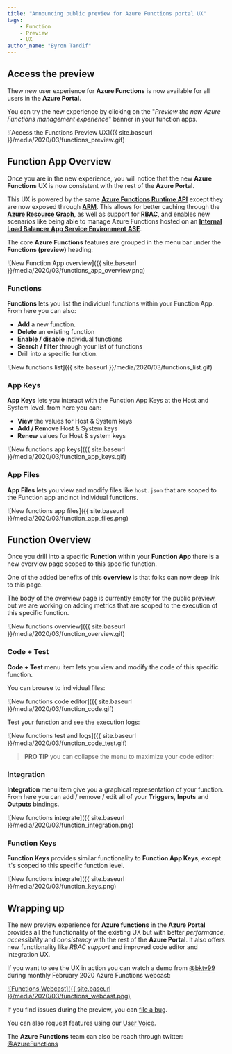 ```yaml
---
title: "Announcing public preview for Azure Functions portal UX"
tags: 
    - Function
    - Preview
    - UX
author_name: "Byron Tardif"
---
```


## Access the preview

Thew new user experience for **Azure Functions** is now available for all users in the **Azure Portal**.

You can try the new experience by clicking on the "*Preview the new Azure Functions management experience*" banner in your function apps.

![Access the Functions Preview UX]({{ site.baseurl }}/media/2020/03/functions_preview.gif)

## Function App Overview

Once you are in the new experience, you will notice that the new  **Azure Functions** UX is now consistent with the rest of the **Azure Portal**.

This UX is powered by the same [**Azure Functions Runtime API**](https://docs.microsoft.com/azure/azure-functions/functions-runtime-overview) except they are now exposed through [**ARM**](https://azure.microsoft.com/features/resource-manager/). This allows for better caching through the [**Azure Resource Graph**](https://azure.microsoft.com/features/resource-graph/), as well as support for [**RBAC**](https://docs.microsoft.com/azure/role-based-access-control/overview), and enables new scenarios like being able to manage Azure Functions hosted on an [**Internal Load Balancer App Service Environment ASE**](https://docs.microsoft.com/azure/app-service/environment/create-ilb-ase).

The core **Azure Functions** features are grouped in the menu bar under the **Functions (preview)** heading:

![New Function App overview]({{ site.baseurl }}/media/2020/03/functions_app_overview.png)

### Functions

**Functions** lets you list the individual functions within your Function App. From here you can also:

- **Add** a new function.
- **Delete** an existing function
- **Enable / disable** individual functions
- **Search / filter** through your list of functions
- Drill into a specific function.

![New functions list]({{ site.baseurl }}/media/2020/03/functions_list.gif)

### App Keys

**App Keys** lets you interact with the Function App Keys at the Host and System level. from here you can:

- **View** the values for Host & System keys
- **Add / Remove** Host & System keys
- **Renew** values for Host & system keys

![New functions app keys]({{ site.baseurl }}/media/2020/03/function_app_keys.gif)

### App Files

**App Files** lets you view and modify files like `host.json` that are scoped to the Function app and not individual functions.

![New functions app files]({{ site.baseurl }}/media/2020/03/function_app_files.png)

## Function Overview

Once you drill into a specific **Function** within your **Function App** there is a new overview page scoped to this specific function.

One of the added benefits of this **overview** is that folks can now deep link to this page.

The body of the overview page is currently empty for the public preview, but we are working on adding metrics that are scoped to the execution of this specific function.

![New functions overview]({{ site.baseurl }}/media/2020/03/function_overview.gif)

### Code + Test

**Code + Test** menu item lets you view and modify the code of this specific function.

You can browse to individual files:

![New functions code editor]({{ site.baseurl }}/media/2020/03/function_code.gif)

Test your function and see the execution logs:

![New functions test and logs]({{ site.baseurl }}/media/2020/03/function_code_test.gif)

>**PRO TIP** you can collapse the menu to maximize your code editor:
>

### Integration

**Integration** menu item give you a graphical representation of your function. From here you can add / remove / edit all of your **Triggers**, **Inputs** and **Outputs** bindings.

![New functions integrate]({{ site.baseurl }}/media/2020/03/function_integration.png)

### Function Keys

**Function Keys** provides similar functionality to **Function App Keys**, except it's scoped to this specific function level.

![New functions integrate]({{ site.baseurl }}/media/2020/03/function_keys.png)

## Wrapping up

The new preview experience for **Azure functions** in the **Azure Portal** provides all the functionality of the existing UX but with better *performance*, *accessibility* and *consistency* with the rest of the **Azure Portal**. It also offers new functionality like *RBAC support* and improved code editor and integration UX.

If you want to see the UX in action you can watch a demo from [@bktv99](https://twitter.com/bktv99) during monthly February 2020 Azure Functions webcast:

[![Functions Webcast]({{ site.baseurl }}/media/2020/03/functions_webcast.png)](https://www.youtube.com/watch?v=62TwjDxQZZo)

If you find issues during the preview, you can [file a bug](https://github.com/Azure/Azure-Functions/issues/new?assignees=btardif&labels=UX_Preview&template=Preview_Functions_UX.md&title=%5BUX%5D+-+).

You can also request features using our [User Voice](https://feedback.azure.com/forums/355860-azure-functions).

The **Azure Functions** team can also be reach through twitter: [@AzureFunctions](https://twitter.com/AzureFunctions)
